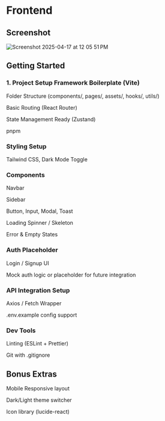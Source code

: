 # Frontend

## Screenshot
![Screenshot 2025-04-17 at 12 05 51 PM](https://github.com/user-attachments/assets/67519e75-19b0-44f8-abe1-d5c57f8a710d)


## Getting Started

### 1. Project Setup Framework Boilerplate (Vite)

Folder Structure (components/, pages/, assets/, hooks/, utils/)

Basic Routing (React Router)

State Management Ready (Zustand)

pnpm

### Styling Setup
Tailwind CSS, Dark Mode Toggle

### Components
Navbar

Sidebar

Button, Input, Modal, Toast

Loading Spinner / Skeleton

Error & Empty States

### Auth Placeholder
Login / Signup UI

Mock auth logic or placeholder for future integration

### API Integration Setup
Axios / Fetch Wrapper

.env.example config support

### Dev Tools
Linting (ESLint + Prettier)

Git with .gitignore

## Bonus Extras
Mobile Responsive layout

Dark/Light theme switcher

Icon library (lucide-react)
